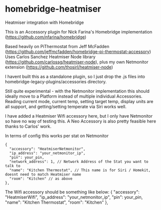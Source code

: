 # homebridge-heatmiser
Heatmiser integration with Homebridge

This is an Accessory plugin for Nick Farina's Homebridge implementation (https://github.com/nfarina/homebridge)

Based heavily on PiThermostat from Jeff McFadden (https://github.com/jeffmcfadden/homebridge-pi-thermostat-accessory)
Uses Carlos Sanchez Heatmiser Node library (https://github.com/carlossg/heatmiser-node), plus my own Netmonitor extension (https://github.com/thosirl/heatmiser-node)

I havent built this as a standalone plugin, so I just drop the .js files into homebridge-legacy-plugins/accessories directory.

Still quite experimental - with the Netmonitor implementation this should ideally move to a Platform instead of multiple individual Accessories.
Reading current mode, current temp, setting target temp, display units are all support, and getting/setting temperate via Siri works well. 

I have added a Heatmiser Wifi accessory here, but I only have Netmonitor so have no way of testing this. A Neo Accessory is also pretty feasible here thanks to Carlos' work.

In terms of config this works per stat on Netmonitor

    {
      "accessory": "HeatmiserNetmonitor",
      "ip_address": "your_netmonitor_ip",
      "pin": your_pin,
      "network_address": 1, // Network Address of the Stat you want to talk to
      "name": "Kitchen Thermostat", // This name is for Siri / Homekit, doesnt need to match Heatmiser name
      "room": "Kitchen" // as above
    },

The Wifi accessory should be something like below:
    {
      "accessory": "HeatmiserWifi",
      "ip_address": "your_netmonitor_ip",
      "pin": your_pin,
      "name": "Kitchen Thermostat",
      "room": "Kitchen"
    },
